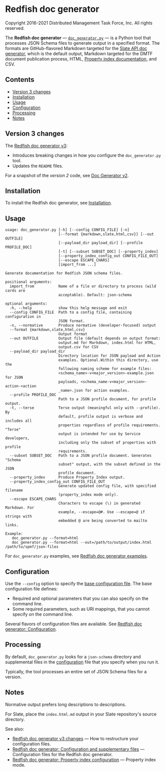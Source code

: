 # Redfish doc generator

Copyright 2016-2021 Distributed Management Task Force, Inc. All rights reserved.

The **Redfish doc generator** &mdash; [`doc_generator.py`](#doc_generator.py) &mdash; is a Python tool that processes JSON Schema files to generate output in a specified format. The formats are GitHub-flavored Markdown targeted for the [Slate API doc generator](https://github.com/slatedocs/slate "https://github.com/slatedocs/slate"), which is the default output, Markdown targeted for the DMTF document publication process, HTML, [Property index documentation](README_Property_Index.md "README_Property_Index.md"), and CSV.

## Contents

* [Version 3 changes](#version-3-changes)
* [Installation](#installation)
* [Usage](#usage)
* [Configuration](#configuration)
* [Processing](#processing)
* [Notes](#notes)

## Version 3 changes

The [Redfish doc generator v3](CHANGES_v2_to_v3.md):

* Introduces breaking changes in how you configure the `doc_generator.py` tool.
* Updates the `README` files.

For a snapshot of the *version 2* code, see [Doc Generator v2](https://github.com/DMTF/Redfish-Tools/releases/tag/doc_gen_v2.0.0 "https://github.com/DMTF/Redfish-Tools/releases/tag/doc_gen_v2.0.0").

## Installation

To install the Redfish doc generator, see [Installation](Redfish-Tools#installation "Redfish-Tools#installation").

## Usage

```text
usage: doc_generator.py [-h] [--config CONFIG_FILE] [-n]
                        [--format {markdown,slate,html,csv}] [--out OUTFILE]
                        [--payload_dir payload_dir] [--profile PROFILE_DOC]
                        [-t] [--subset SUBSET_DOC] [--property_index]
                        [--property_index_config_out CONFIG_FILE_OUT]
                        [--escape ESCAPE_CHARS]
                        [import_from ...]

Generate documentation for Redfish JSON schema files.

positional arguments:
  import_from           Name of a file or directory to process (wild cards are
                        acceptable). Default: json-schema

optional arguments:
  -h, --help            show this help message and exit
  --config CONFIG_FILE  Path to a config file, containing configuration in
                        JSON format.
  -n, --normative       Produce normative (developer-focused) output
  --format {markdown,slate,html,csv}
                        Output format
  --out OUTFILE         Output file (default depends on output format:
                        output.md for Markdown, index.html for HTML,
                        output.csv for CSV
  --payload_dir payload_dir
                        Directory location for JSON payload and Action
                        examples. Optional.Within this directory, use the
                        following naming scheme for example files:
                        <schema_name>-v<major_version>-example.json for JSON
                        payloads, <schema_name-v<major_version>-action-<action
                        _name>.json for action examples.
  --profile PROFILE_DOC
                        Path to a JSON profile document, for profile output.
  -t, --terse           Terse output (meaningful only with --profile). By
                        default, profile output is verbose and includes all
                        properties regardless of profile requirements. "Terse"
                        output is intended for use by Service developers,
                        including only the subset of properties with profile
                        requirements.
  --subset SUBSET_DOC   Path to a JSON profile document. Generates "Schema
                        subset" output, with the subset defined in the JSON
                        profile document.
  --property_index      Produce Property Index output.
  --property_index_config_out CONFIG_FILE_OUT
                        Generate updated config file, with specified filename
                        (property_index mode only).
  --escape ESCAPE_CHARS
                        Characters to escape (\) in generated Markdown. For
                        example, --escape=@#. Use --escape=@ if strings with
                        embedded @ are being converted to mailto links.

Example:
   doc_generator.py --format=html
   doc_generator.py --format=html --out=/path/to/output/index.html /path/to/spmf/json-files
```

For `doc_generator.py` examples, see [Redfish doc generator examples](README_config_files.md#redfish-docs-generator-examples).

## Configuration

Use the `--config` option to specify the [base configuration file](README_config_files.md "README_config_files.md"). The base configuration file defines:

* Required and optional parameters that you can also specify on the command line. 
* Some required parameters, such as URI mappings, that you cannot specify on the command line.

Several flavors of configuration files are available. See [Redfish doc generator: Configuration](README_config_files.md).

## Processing

By default, `doc_generator.py` looks for a `json-schema` directory and supplemental files in the [configuration](#configuration) file that you specify when you run it.

Typically, the tool processes an entire set of JSON Schema files for a version.

## Notes

Normative output prefers long descriptions to descriptions.

For Slate, place the `index.html.md` output in your Slate repository's source directory.

See also:

* [Redfish doc generator v3 changes](CHANGES_v2_to_v3.md "CHANGES_v2_to_v3.md") &mdash; How to restructure your configuration files.
* [Redfish doc generator: Configuration and supplementary files](README_config_files.md "README_config_files.md") &mdash; Configuration files for the Redfish doc generator.
* [Redfish doc generator: Property index configuration](README_Property_Index.md "README_Property_Index.md") &mdash; Property index mode.
